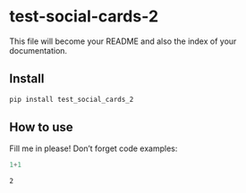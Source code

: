 # test-social-cards-2

<!-- WARNING: THIS FILE WAS AUTOGENERATED! DO NOT EDIT! -->

This file will become your README and also the index of your
documentation.

## Install

``` sh
pip install test_social_cards_2
```

## How to use

Fill me in please! Don’t forget code examples:

``` python
1+1
```

    2
